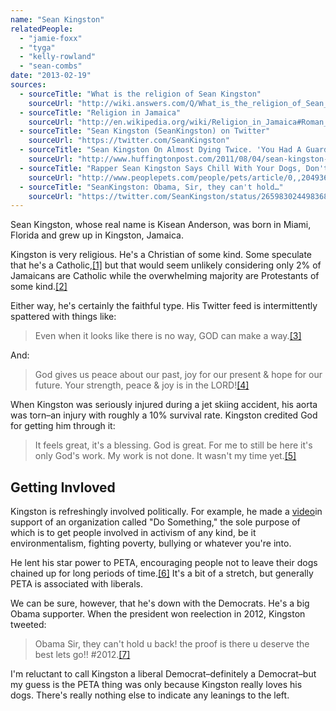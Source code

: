 ```yaml
---
name: "Sean Kingston"
relatedPeople:
  - "jamie-foxx"
  - "tyga"
  - "kelly-rowland"
  - "sean-combs"
date: "2013-02-19"
sources:
  - sourceTitle: "What is the religion of Sean Kingston"
    sourceUrl: "http://wiki.answers.com/Q/What_is_the_religion_of_Sean_Kingston"
  - sourceTitle: "Religion in Jamaica"
    sourceUrl: "http://en.wikipedia.org/wiki/Religion_in_Jamaica#Roman_Catholicism_in_Jamaica"
  - sourceTitle: "Sean Kingston (SeanKingston) on Twitter"
    sourceUrl: "https://twitter.com/SeanKingston"
  - sourceTitle: "Sean Kingston On Almost Dying Twice. 'You Had A Guardian Angel.'"
    sourceUrl: "http://www.huffingtonpost.com/2011/08/04/sean-kingston-on-almost-d_n_918198.html"
  - sourceTitle: "Rapper Sean Kingston Says Chill With Your Dogs, Don't Chain Them"
    sourceUrl: "http://www.peoplepets.com/people/pets/article/0,,20493624,00.html"
  - sourceTitle: "SeanKingston: Obama, Sir, they can't hold…"
    sourceUrl: "https://twitter.com/SeanKingston/status/265983024498368513"
---
```


Sean Kingston, whose real name is Kisean Anderson, was born in Miami, Florida and grew up in Kingston, Jamaica.

Kingston is very religious. He's a Christian of some kind. Some speculate that he's a Catholic,<a class="source-citation" href="#http://wiki.answers.com/Q/What_is_the_religion_of_Sean_Kingston" title="What is the religion of Sean Kingston">[1]</a> but that would seem unlikely considering only 2% of Jamaicans are Catholic while the overwhelming majority are Protestants of some kind.<a class="source-citation" href="#http://en.wikipedia.org/wiki/Religion_in_Jamaica#Roman_Catholicism_in_Jamaica" title="Religion in Jamaica">[2]</a>

Either way, he's certainly the faithful type. His Twitter feed is intermittently spattered with things like:

>Even when it looks like there is no way, GOD can make a way.<a class="source-citation" href="#https://twitter.com/SeanKingston" title="Sean Kingston (SeanKingston) on Twitter">[3]</a>

And:

>God gives us peace about our past, joy for our present & hope for our future. Your strength, peace & joy is in the LORD!<a class="source-citation" href="#https://twitter.com/SeanKingston" title="Sean Kingston (SeanKingston) on Twitter">[4]</a>

When Kingston was seriously injured during a jet skiing accident, his aorta was torn–an injury with roughly a 10% survival rate. Kingston credited God for getting him through it:

>It feels great, it's a blessing. God is great. For me to still be here it's only God's work. My work is not done. It wasn't my time yet.<a class="source-citation" href="#http://www.huffingtonpost.com/2011/08/04/sean-kingston-on-almost-d_n_918198.html" title="Sean Kingston On Almost Dying Twice. &apos;You Had A Guardian Angel.&apos;">[5]</a>

## 

## Getting Invloved

Kingston is refreshingly involved politically. For example, he made a [video](http://www.youtube.com/watch?v=sVXiPpOsZco)in support of an organization called "Do Something," the sole purpose of which is to get people involved in activism of any kind, be it environmentalism, fighting poverty, bullying or whatever you're into.

He lent his star power to PETA, encouraging people not to leave their dogs chained up for long periods of time.<a class="source-citation" href="#http://www.peoplepets.com/people/pets/article/0,,20493624,00.html" title="Rapper Sean Kingston Says Chill With Your Dogs, Don&apos;t Chain Them">[6]</a> It's a bit of a stretch, but generally PETA is associated with liberals.

We can be sure, however, that he's down with the Democrats. He's a big Obama supporter. When the president won reelection in 2012, Kingston tweeted:

>Obama Sir, they can't hold u back! the proof is there u deserve the best lets go!! #2012.<a class="source-citation" href="#https://twitter.com/SeanKingston/status/265983024498368513" title="SeanKingston: Obama, Sir, they can&apos;t hold…">[7]</a>

I'm reluctant to call Kingston a liberal Democrat–definitely a Democrat–but my guess is the PETA thing was only because Kingston really loves his dogs. There's really nothing else to indicate any leanings to the left.